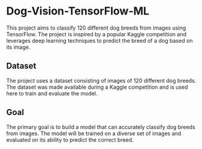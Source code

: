 # Dog-Vision-TensorFlow-ML

This project aims to classify 120 different dog breeds from images using TensorFlow. The project is inspired by a popular Kaggle competition and leverages deep learning techniques to predict the breed of a dog based on its image.

## Dataset

The project uses a dataset consisting of images of 120 different dog breeds. The dataset was made available during a Kaggle competition and is used here to train and evaluate the model.

## Goal

The primary goal is to build a model that can accurately classify dog breeds from images. The model will be trained on a diverse set of images and evaluated on its ability to predict the correct breed.
